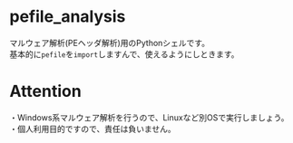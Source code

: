# pefile_analysis
マルウェア解析(PEヘッダ解析)用のPythonシェルです。<br/>
基本的に`pefile`を`import`しますんで、使えるようにしときます。<br/>

# Attention
・Windows系マルウェア解析を行うので、Linuxなど別OSで実行しましょう。<br/>
・個人利用目的ですので、責任は負いません。<br/>
